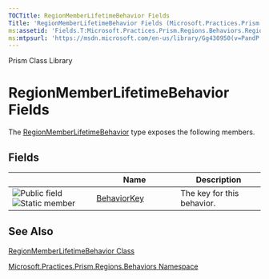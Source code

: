 ```yaml
---
TOCTitle: RegionMemberLifetimeBehavior Fields
Title: 'RegionMemberLifetimeBehavior Fields (Microsoft.Practices.Prism.Regions.Behaviors)'
ms:assetid: 'Fields.T:Microsoft.Practices.Prism.Regions.Behaviors.RegionMemberLifetimeBehavior'
ms:mtpsurl: 'https://msdn.microsoft.com/en-us/library/Gg430950(v=PandP.50)'
---
```


Prism Class Library

RegionMemberLifetimeBehavior Fields
===================================

The [RegionMemberLifetimeBehavior](https://msdn.microsoft.com/t:microsoft.practices.prism.regions.behaviors.regionmemberlifetimebehavior) type exposes the following members.

Fields
------

<span id="fieldTableToggle"></span>
<table>
<colgroup>
<col width="33%" />
<col width="33%" />
<col width="33%" />
</colgroup>
<thead>
<tr class="header">
<th> </th>
<th>Name</th>
<th>Description</th>
</tr>
</thead>
<tbody>
<tr class="odd">
<td><img src="https://msdn.microsoft.com/en-us/Gg430950.pubfield(en-us,PandP.50).gif" title="Public field" /><img src="https://msdn.microsoft.com/en-us/Gg430950.static(en-us,PandP.50).gif" title="Static member" /></td>
<td><a href="https://msdn.microsoft.com/f:microsoft.practices.prism.regions.behaviors.regionmemberlifetimebehavior.behaviorkey">BehaviorKey</a></td>
<td><div class="summary">
The key for this behavior.
</div></td>
</tr>
</tbody>
</table>

See Also
--------


[RegionMemberLifetimeBehavior Class](https://msdn.microsoft.com/t:microsoft.practices.prism.regions.behaviors.regionmemberlifetimebehavior)

[Microsoft.Practices.Prism.Regions.Behaviors Namespace](https://msdn.microsoft.com/n:microsoft.practices.prism.regions.behaviors)
